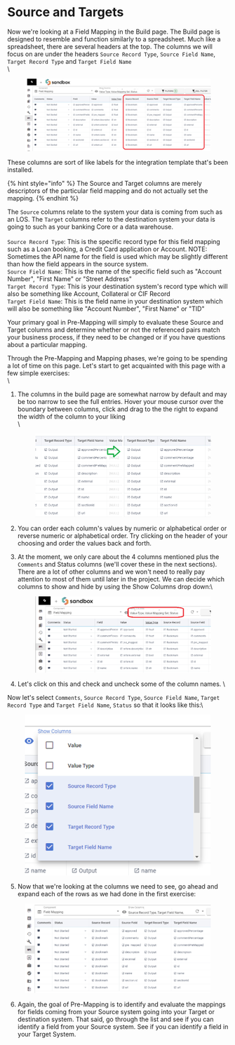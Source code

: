 # Source and Targets

Now we're looking at a Field Mapping in the Build page. The Build page is designed to resemble and function similarly to a spreadsheet. Much like a spreadsheet, there are several headers at the top. The columns we will focus on are under the headers `Source Record Type`, `Source Field Name`, `Target Record Type` and `Target Field Name`\
\


<figure><img src="../../.gitbook/assets/image (11).png" alt=""><figcaption></figcaption></figure>

These columns are sort of like labels for the integration template that's been installed.&#x20;

{% hint style="info" %}
The Source and Target columns are merely descriptors of the particular field mapping and do not actually set the mapping.
{% endhint %}

The `Source` columns relate to the system your data is coming from such as an LOS. The `Target` columns refer to the destination system your data is going to such as your banking Core or a data warehouse.\
\
`Source Record Type`: This is the specific record type for this field mapping such as a Loan booking, a Credit Card application or Account. NOTE: Sometimes the API name for the field is used which may be slightly different than how the field appears in the source system.\
`Source Field Name`: This is the name of the specific field such as "Account Number", "First Name" or "Street Address"\
`Target Record Type`: This is your destination system's record type which will also be something like Account, Collateral or CIF Record\
`Target Field Name`: This is the field name in your destination system which will also be something like "Account Number", "First Name" or "TID"

Your primary goal in Pre-Mapping will simply to evaluate these Source and Target columns and determine whether or not the referenced pairs match your business process, if they need to be changed or if you have questions about a particular mapping.

Through the Pre-Mapping and Mapping phases, we're going to be spending a lot of time on this page. Let's start to get acquainted with this page with a few simple exercises:\
\


1.  The columns in the build page are somewhat narrow by default and may be too narrow to see the full entries. Hover your mouse cursor over the boundary between columns, click and drag to the the right to expand the width of the column to your liking\
    \


    <figure><img src="../../.gitbook/assets/image (12).png" alt=""><figcaption></figcaption></figure>
2. You can order each column's values by numeric or alphabetical order or reverse numeric or alphabetical order. Try clicking on the header of your choosing and order the values back and forth.
3.  At the moment, we only care about the 4 columns mentioned plus the `Comments` and Status columns (we'll cover these in the next sections). There are a lot of other columns and we won't need to really pay attention to most of them until later in the project. We can decide which columns to show and hide by using the Show Columns drop down:\


    <figure><img src="../../.gitbook/assets/image (13).png" alt=""><figcaption></figcaption></figure>
4. Let's click on this and check and uncheck some of the column names. \


Now let's select `Comments`, `Source Record Type`, `Source Field Name`, `Target Record Type` and `Target Field Name`, `Status` so that it looks like this:\


<figure><img src="../../.gitbook/assets/image (14).png" alt=""><figcaption></figcaption></figure>

5. Now that we're looking at the columns we need to see, go ahead and expand each of the rows as we had done in the first exercise:

<figure><img src="../../.gitbook/assets/image (15).png" alt=""><figcaption></figcaption></figure>

6. Again, the goal of Pre-Mapping is to identify and evaluate the mappings for fields coming from your Source system going into your Target or destination system. That said, go through the list and see if you can identify a field from your Source system. See if you can identify a field in your Target System.&#x20;
